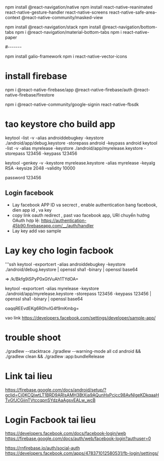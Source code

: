 npm install @react-navigation/native
npm install react-native-reanimated react-native-gesture-handler react-native-screens react-native-safe-area-context @react-native-community/masked-view

npm install @react-navigation/stack
npm install @react-navigation/bottom-tabs
npm i @react-navigation/material-bottom-tabs
npm i react-native-paper

#-------

npm install galio-framework
npm i react-native-vector-icons

# install firebase

npm i @react-native-firebase/app @react-native-firebase/auth @react-native-firebase/firestore

npm i @react-native-community/google-signin react-native-fbsdk

# tao keystore cho build app

keytool -list -v -alias androiddebugkey -keystore ./android/app/debug.keystore -storepass android -keypass android
keytool -list -v -alias myrelease -keystore ./android/app/myrelease.keystore -storepass 123456 -keypass 123456

keytool -genkey -v -keystore myrelease.keystore -alias myrelease -keyalg RSA -keysize 2048 -validity 10000

password 123456

## Login facebook

- Lay facebook APP ID va secrect , enable authentication bang facebook, dien app id , va key
- copy link oauth redirect , past vao facebook app, URI chuyển hướng OAuth hợp lệ: https://authentication-45b90.firebaseapp.com/__/auth/handler
- Lay key add vao sample

# Lay key cho login facbook

'''ssh
keytool -exportcert -alias androiddebugkey -keystore ./android/debug.keystore | openssl sha1 -binary | openssl base64

=> /k/Bkfg9iSPyP0xGtVuAh1TYdOA=

keytool -exportcert -alias myrelease -keystore ./android/app/myrelease.keystore -storepass 123456 -keypass 123456 | openssl sha1 -binary | openssl base64

oaqqREEvdEKg6R0hvlG4f9mKmbg=

vao link https://developers.facebook.com/settings/developer/sample-app/

# trouble shoot

./gradlew --stacktrace
./gradlew --warning-mode all
cd android && ./gradlew clean && ./gradlew :app:bundleRelease

# Link tai lieu

https://firebase.google.com/docs/android/setup/?gclid=Cj0KCQjwtLT1BRD9ARIsAMH3BtXja9AQunHxPcjcc98AvNlgeKDkqaaHTvGfJCGiinTVtccqpnSYdzAaAgsvEALw_wcB

# Login Facbook tai lieu

https://developers.facebook.com/docs/facebook-login/web
https://firebase.google.com/docs/auth/web/facebook-login?authuser=0

https://rnfirebase.io/auth/social-auth
https://developers.facebook.com/apps/478371012580531/fb-login/settings/
